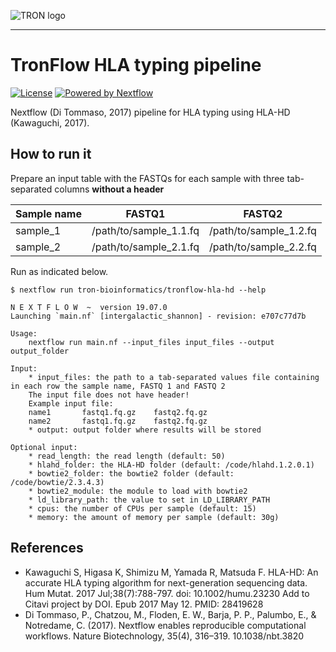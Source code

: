 ![TRON logo](https://tron-mainz.de/wp-content/uploads/2020/07/TRON_Logo_Science.svg "TRON logo")

--------

# TronFlow HLA typing pipeline

[![License](https://img.shields.io/badge/license-MIT-green)](https://opensource.org/licenses/MIT)
[![Powered by Nextflow](https://img.shields.io/badge/powered%20by-Nextflow-orange.svg?style=flat&colorA=E1523D&colorB=007D8A)](https://www.nextflow.io/)



Nextflow (Di Tommaso, 2017) pipeline for HLA typing using HLA-HD (Kawaguchi, 2017).


## How to run it

Prepare an input table with the FASTQs for each sample with three tab-separated columns **without a header**

| Sample name          | FASTQ1                      | FASTQ2                  |
|----------------------|---------------------------------|------------------------------|
| sample_1             | /path/to/sample_1.1.fq      |    /path/to/sample_1.2.fq   |
| sample_2             | /path/to/sample_2.1.fq      |    /path/to/sample_2.2.fq  |


Run as indicated below.

```
$ nextflow run tron-bioinformatics/tronflow-hla-hd --help

N E X T F L O W  ~  version 19.07.0
Launching `main.nf` [intergalactic_shannon] - revision: e707c77d7b

Usage:
    nextflow run main.nf --input_files input_files --output output_folder

Input:
    * input_files: the path to a tab-separated values file containing in each row the sample name, FASTQ 1 and FASTQ 2
    The input file does not have header!
    Example input file:
    name1       fastq1.fq.gz    fastq2.fq.gz
    name2       fastq1.fq.gz    fastq2.fq.gz
    * output: output folder where results will be stored

Optional input:
    * read_length: the read length (default: 50)
    * hlahd_folder: the HLA-HD folder (default: /code/hlahd.1.2.0.1)
    * bowtie2_folder: the bowtie2 folder (default: /code/bowtie/2.3.4.3)
    * bowtie2_module: the module to load with bowtie2
    * ld_library_path: the value to set in LD_LIBRARY_PATH
    * cpus: the number of CPUs per sample (default: 15)
    * memory: the amount of memory per sample (default: 30g)

```


## References

* Kawaguchi S, Higasa K, Shimizu M, Yamada R, Matsuda F. HLA-HD: An accurate HLA typing algorithm for next-generation sequencing data. Hum Mutat. 2017 Jul;38(7):788-797. doi: 10.1002/humu.23230 Add to Citavi project by DOI. Epub 2017 May 12. PMID: 28419628
* Di Tommaso, P., Chatzou, M., Floden, E. W., Barja, P. P., Palumbo, E., & Notredame, C. (2017). Nextflow enables reproducible computational workflows. Nature Biotechnology, 35(4), 316–319. 10.1038/nbt.3820
